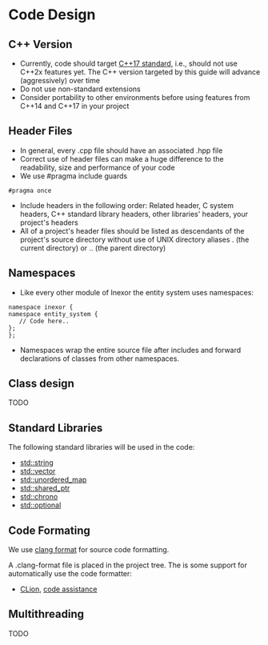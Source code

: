 # Code Design

## C++ Version

* Currently, code should target [C++17 standard](https://en.cppreference.com/w/cpp/compiler_support), i.e., should not
use C++2x features yet. The C++ version targeted by this guide will advance (aggressively) over time
* Do not use non-standard extensions
* Consider portability to other environments before using features from C++14 and C++17 in your project

## Header Files

* In general, every .cpp file should have an associated .hpp file
* Correct use of header files can make a huge difference to the readability, size and performance of your code
* We use #pragma include guards
```
#pragma once
```
* Include headers in the following order: Related header, C system headers, C++ standard library headers, other libraries' headers, your project's headers
* All of a project's header files should be listed as descendants of the project's source directory without use of UNIX directory aliases . (the current directory) or .. (the parent directory)

## Namespaces
* Like every other module of Inexor the entity system uses namespaces:

```
namespace inexor {
namespace entity_system {
   // Code here..
};
};
```
* Namespaces wrap the entire source file after includes and forward declarations of classes from other namespaces.

## Class design
TODO

## Standard Libraries
The following standard libraries will be used in the code:

* [std::string](https://en.cppreference.com/w/cpp/string/basic_string)
* [std::vector](https://en.cppreference.com/w/cpp/container/vector)
* [std::unordered_map](https://en.cppreference.com/w/cpp/container/unordered_map)
* [std::shared_ptr](https://en.cppreference.com/w/cpp/memory/shared_ptr)
* [std::chrono](https://en.cppreference.com/w/cpp/chrono)
* [std::optional](https://en.cppreference.com/w/cpp/utility/optional)

## Code Formating
We use [clang format](https://clang.llvm.org/docs/ClangFormat.html) for source code formatting.

A .clang-format file is placed in the project tree. The is some support for automatically use the code formatter:
* [CLion](https://www.jetbrains.com/help/clion/clangformat-as-alternative-formatter.html), [code assistance](https://blog.jetbrains.com/clion/2019/05/clion-starts-2019-2-eap-parameter-hints-go-to-address-code-assistance-for-clangformat/)

## Multithreading
TODO

